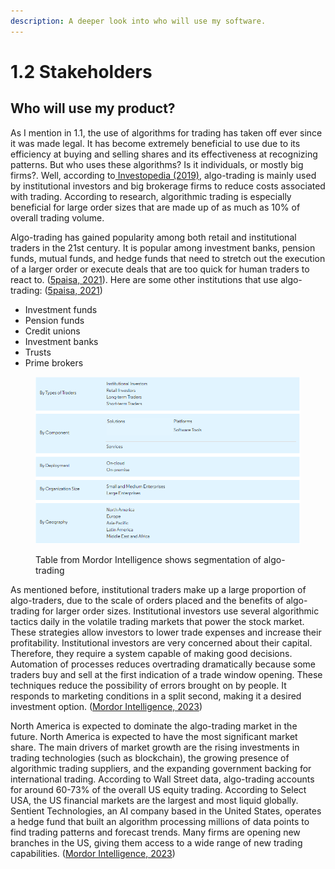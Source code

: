 ```yaml
---
description: A deeper look into who will use my software.
---
```


# 1.2 Stakeholders

## Who will use my product?

As I mention in 1.1, the use of algorithms for trading has taken off ever since it was made legal. It has become extremely beneficial to use due to its efficiency at buying and selling shares and its effectiveness at recognizing patterns. But who uses these algorithms? Is it individuals, or mostly big firms?. Well, according to[ Investopedia (2019)](../reference-list.md), algo-trading is mainly used by institutional investors and big brokerage firms to reduce costs associated with trading. According to research, algorithmic trading is especially beneficial for large order sizes that are made up of as much as 10% of overall trading volume.

Algo-trading has gained popularity among both retail and institutional traders in the 21st century. It is popular among investment banks, pension funds, mutual funds, and hedge funds that need to stretch out the execution of a larger order or execute deals that are too quick for human traders to react to. ([5paisa, 2021](../reference-list.md)). Here are some other institutions that use algo-trading: ([5paisa, 2021](../reference-list.md))

* Investment funds
* Pension funds
* Credit unions
* Investment banks
* Trusts
* Prime brokers

<figure><img src="../.gitbook/assets/image (1) (1) (1) (1) (1) (1) (1).png" alt=""><figcaption><p>Table from Mordor Intelligence shows segmentation of algo-trading</p></figcaption></figure>

As mentioned before, institutional traders make up a large proportion of algo-traders, due to the scale of orders placed and the benefits of algo-trading for larger order sizes. Institutional investors use several algorithmic tactics daily in the volatile trading markets that power the stock market. These strategies allow investors to lower trade expenses and increase their profitability. Institutional investors are very concerned about their capital. Therefore, they require a system capable of making good decisions. Automation of processes reduces overtrading dramatically because some traders buy and sell at the first indication of a trade window opening. These techniques reduce the possibility of errors brought on by people. It responds to marketing conditions in a split second, making it a desired investment option. ([Mordor Intelligence, 2023](../reference-list.md))

North America is expected to dominate the algo-trading market in the future. North America is expected to have the most significant market share. The main drivers of market growth are the rising investments in trading technologies (such as blockchain), the growing presence of algorithmic trading suppliers, and the expanding government backing for international trading. According to Wall Street data, algo-trading accounts for around 60-73% of the overall US equity trading. According to Select USA, the US financial markets are the largest and most liquid globally. Sentient Technologies, an AI company based in the United States, operates a hedge fund that built an algorithm processing millions of data points to find trading patterns and forecast trends. Many firms are opening new branches in the US, giving them access to a wide range of new trading capabilities. ([Mordor Intelligence, 2023](../reference-list.md))

